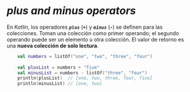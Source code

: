 <h1><i>plus and minus operators</i></h1>

En Kotlin, los operadores ***``plus``*** (**``+``**) y ***``minus``*** (**``-``**) se definen para las colecciones. Toman una colección como primer operando; el segundo operando puede ser un elemento u otra colección. El valor de retorno es una **nueva colección de solo lectura**.

```kotlin
    val numbers = listOf("one", "two", "three", "four")
    
    val plusList = numbers + "five"
    val minusList = numbers - listOf("three", "four")
    println(plusList)  // [one, two, three, four, five]
    println(minusList) // [one, two]
```
